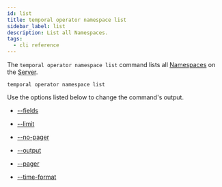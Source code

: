 ```yaml
---
id: list
title: temporal operator namespace list
sidebar_label: list
description: List all Namespaces.
tags:
  - cli reference
---
```


The `temporal operator namespace list` command lists all [Namespaces](/namespaces) on the [Server](/concepts/what-is-a-frontend-service).

`temporal operator namespace list`

Use the options listed below to change the command's output.

- [--fields](/cli/cmd-options/fields)

- [--limit](/cli/cmd-options/limit)

- [--no-pager](/cli/cmd-options/no-pager)

- [--output](/cli/cmd-options/output)

- [--pager](/cli/cmd-options/pager)

- [--time-format](/cli/cmd-options/time-format)

